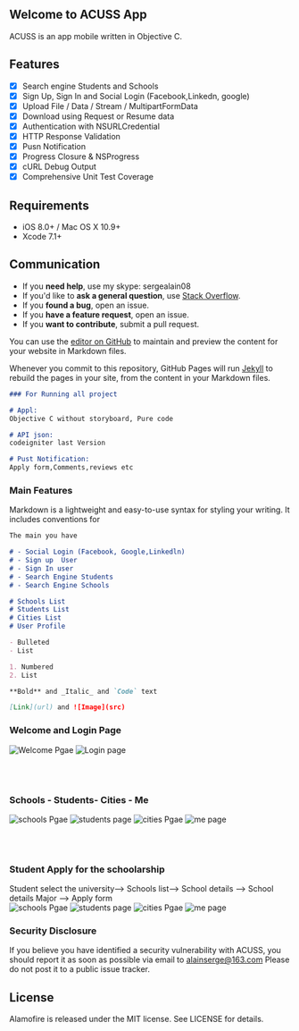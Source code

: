 ## Welcome to ACUSS App

ACUSS is an app mobile written in Objective C.

## Features

- [x] Search engine Students and Schools
- [x] Sign Up, Sign In  and Social Login (Facebook,Linkedn, google)
- [x] Upload File / Data / Stream / MultipartFormData
- [x] Download using Request or Resume data
- [x] Authentication with NSURLCredential
- [x] HTTP Response Validation
- [x] Pusn Notification
- [x] Progress Closure & NSProgress
- [x] cURL Debug Output
- [x] Comprehensive Unit Test Coverage

## Requirements

- iOS 8.0+ / Mac OS X 10.9+ 
- Xcode 7.1+

## Communication

- If you **need help**, use my skype: sergealain08
- If you'd like to **ask a general question**, use [Stack Overflow](http://stackoverflow.com/questions/tagged/acuss).
- If you **found a bug**, open an issue.
- If you **have a feature request**, open an issue.
- If you **want to contribute**, submit a pull request.

You can use the [editor on GitHub](https://github.com/masalan/ACUSS/edit/master/README.md) to maintain and preview the content for your website in Markdown files.

Whenever you commit to this repository, GitHub Pages will run [Jekyll](https://jekyllrb.com/) to rebuild the pages in your site, from the content in your Markdown files.


```markdown
### For Running all project

# Appl:
Objective C without storyboard, Pure code

# API json:
codeigniter last Version

# Pust Notification:
Apply form,Comments,reviews etc
``` 
### Main Features

Markdown is a lightweight and easy-to-use syntax for styling your writing. It includes conventions for

```markdown
The main you have

# - Social Login (Facebook, Google,Linkedln) 
# - Sign up  User
# - Sign In user
# - Search Engine Students 
# - Search Engine Schools

# Schools List 
# Students List 
# Cities List 
# User Profile 

- Bulleted
- List

1. Numbered
2. List

**Bold** and _Italic_ and `Code` text

[Link](url) and ![Image](src)
```

### Welcome and Login Page
  ![Welcome Pgae]( http://newapi.wedhoc.com/git/main.png)
  ![Login page]( http://newapi.wedhoc.com/git/login.png)

<br><br>

### Schools - Students- Cities - Me 
  ![schools Pgae]( http://newapi.wedhoc.com/git/schools.png)
  ![students page]( http://newapi.wedhoc.com/git/students.png)
  ![cities Pgae]( http://newapi.wedhoc.com/git/cities.png)
  ![me page]( http://newapi.wedhoc.com/git/ne.png)
  
  <br><br>
  ### Student Apply for the schoolarship  
  
  Student select the university-->
   Schools list--> School details --> School details Major --> Apply form
  <br>
  ![schools Pgae]( http://newapi.wedhoc.com/git/schools.png)
  ![students page]( http://newapi.wedhoc.com/git/schoolView.png)
  ![cities Pgae]( http://newapi.wedhoc.com/git/schoolView_major.png)
  ![me page]( http://newapi.wedhoc.com/git/schoolView_major_apply.png)

### Security Disclosure

If you believe you have identified a security vulnerability with ACUSS, you should report it as soon as possible via email to alainserge@163.com Please do not post it to a public issue tracker.

## License

Alamofire is released under the MIT license. See LICENSE for details.

